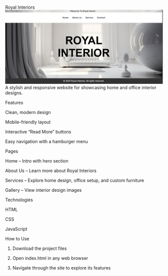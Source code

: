 
Royal Interiors
![alt text](interior.png)
A stylish and responsive website for showcasing home and office interior designs.

Features

Clean, modern design

Mobile-friendly layout

Interactive “Read More” buttons

Easy navigation with a hamburger menu


Pages

Home – Intro with hero section

About Us – Learn more about Royal Interiors

Services – Explore home design, office setup, and custom furniture

Gallery – View interior design images


Technologies

HTML

CSS

JavaScript


How to Use

1. Download the project files


2. Open index.html in any web browser


3. Navigate through the site to explore its features



